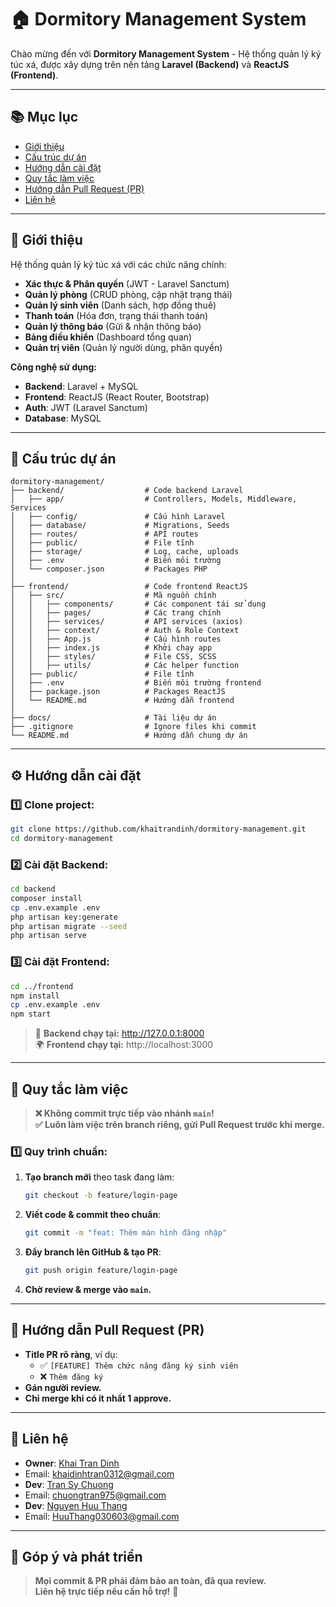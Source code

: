 # 🏠 Dormitory Management System

Chào mừng đến với **Dormitory Management System** - Hệ thống quản lý ký túc xá, được xây dựng trên nền tảng **Laravel (Backend)** và **ReactJS (Frontend)**.

---

## 📚 Mục lục

- [Giới thiệu](#giới-thiệu)
- [Cấu trúc dự án](#cấu-trúc-dự-án)
- [Hướng dẫn cài đặt](#hướng-dẫn-cài-đặt)
- [Quy tắc làm việc](#quy-tắc-làm-việc)
- [Hướng dẫn Pull Request (PR)](#hướng-dẫn-pull-request-pr)
- [Liên hệ](#liên-hệ)

---

## 🎯 Giới thiệu

Hệ thống quản lý ký túc xá với các chức năng chính:
- **Xác thực & Phân quyền** (JWT - Laravel Sanctum)
- **Quản lý phòng** (CRUD phòng, cập nhật trạng thái)
- **Quản lý sinh viên** (Danh sách, hợp đồng thuê)
- **Thanh toán** (Hóa đơn, trạng thái thanh toán)
- **Quản lý thông báo** (Gửi & nhận thông báo)
- **Bảng điều khiển** (Dashboard tổng quan)
- **Quản trị viên** (Quản lý người dùng, phân quyền)

**Công nghệ sử dụng:**
- **Backend**: Laravel + MySQL
- **Frontend**: ReactJS (React Router, Bootstrap)
- **Auth**: JWT (Laravel Sanctum)
- **Database**: MySQL

---

## 📁 Cấu trúc dự án

```
dormitory-management/
├── backend/                  # Code backend Laravel
│   ├── app/                  # Controllers, Models, Middleware, Services
│   ├── config/               # Cấu hình Laravel
│   ├── database/             # Migrations, Seeds
│   ├── routes/               # API routes
│   ├── public/               # File tĩnh
│   ├── storage/              # Log, cache, uploads
│   ├── .env                  # Biến môi trường
│   └── composer.json         # Packages PHP
│
├── frontend/                 # Code frontend ReactJS
│   ├── src/                  # Mã nguồn chính
│   │   ├── components/       # Các component tái sử dụng
│   │   ├── pages/            # Các trang chính
│   │   ├── services/         # API services (axios)
│   │   ├── context/          # Auth & Role Context
│   │   ├── App.js            # Cấu hình routes
│   │   ├── index.js          # Khởi chạy app
│   │   ├── styles/           # File CSS, SCSS
│   │   ├── utils/            # Các helper function
│   ├── public/               # File tĩnh
│   ├── .env                  # Biến môi trường frontend
│   ├── package.json          # Packages ReactJS
│   └── README.md             # Hướng dẫn frontend
│
├── docs/                     # Tài liệu dự án
├── .gitignore                # Ignore files khi commit
└── README.md                 # Hướng dẫn chung dự án
```

---

## ⚙️ Hướng dẫn cài đặt

### 1️⃣ Clone project:
```bash
git clone https://github.com/khaitrandinh/dormitory-management.git
cd dormitory-management
```

### 2️⃣ Cài đặt Backend:
```bash
cd backend
composer install
cp .env.example .env
php artisan key:generate
php artisan migrate --seed
php artisan serve
```

### 3️⃣ Cài đặt Frontend:
```bash
cd ../frontend
npm install
cp .env.example .env
npm start
```

> 🚀 **Backend chạy tại:** http://127.0.0.1:8000  
> 🌍 **Frontend chạy tại:** http://localhost:3000  

---

## 🚨 Quy tắc làm việc

> **❌ Không commit trực tiếp vào nhánh `main`!**  
> **✅ Luôn làm việc trên branch riêng, gửi Pull Request trước khi merge.**

### 1️⃣ Quy trình chuẩn:
1. **Tạo branch mới** theo task đang làm:
   ```bash
   git checkout -b feature/login-page
   ```
2. **Viết code & commit theo chuẩn**:
   ```bash
   git commit -m "feat: Thêm màn hình đăng nhập"
   ```
3. **Đẩy branch lên GitHub & tạo PR**:
   ```bash
   git push origin feature/login-page
   ```
4. **Chờ review & merge vào `main`.**

---

## 🔀 Hướng dẫn Pull Request (PR)

- **Title PR rõ ràng**, ví dụ:
  - ✅ `[FEATURE] Thêm chức năng đăng ký sinh viên`
  - ❌ `Thêm đăng ký`
- **Gán người review.**
- **Chỉ merge khi có ít nhất 1 approve.**

---

## 🤝 Liên hệ

- **Owner**: [Khai Tran Dinh](https://github.com/khaitrandinh)
- Email: khaidinhtran0312@gmail.com
- **Dev**: [Tran Sy Chuong](https://github.com/TranSenpai)
- Email: chuongtran975@gmail.com
- **Dev**: [Nguyen Huu Thang](https://github.com/nguyenhuuthang113)
- Email: HuuThang030603@gmail.com

---

## 🚀 Góp ý và phát triển

> **Mọi commit & PR phải đảm bảo an toàn, đã qua review.**  
> **Liên hệ trực tiếp nếu cần hỗ trợ!** 🚀

